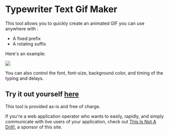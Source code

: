 # Typewriter Text Gif Maker

This tool allows you to quickly create an animated GIF you can use anywhere with :

* A fixed prefix
* A rotating suffix

Here's an example:

<img src="typewriter.gif">

You can also control the font, font-size, background color, and timing of the typing and delays.

## Try it out yourself <a href="https://willkessler.github.io/typed-text-gif-maker">here</a>

This tool is provided as-is and free of charge.

If you're a web application operator who wants to easily, rapidly, and
simply communicate with live users of your application, check out <a
href="https://this-is-not-a-drill.com">This Is Not A Drill!</a>, a
sponsor of this site.
